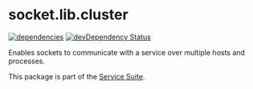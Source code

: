 # socket.lib.cluster
[![dependencies](https://david-dm.org/luscus/socket.lib.cluster.png)](https://david-dm.org/luscus/socket.lib.cluster)
[![devDependency Status](https://david-dm.org/luscus/socket.lib.cluster/dev-status.svg?theme=shields.io)](https://david-dm.org/luscus/socket.lib.cluster#info=devDependencies)

Enables sockets to communicate with a service over multiple hosts and processes.

This package is part of the [Service Suite](https://github.com/luscus/node-service-skeleton).


